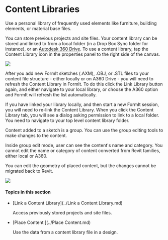 # Content Libraries

Use a personal library of frequently used elements like furniture, building elements, or material base files.
 

You can store previous projects and site files. Your content library can be stored and linked to from a local folder (in a Drop Box Sync folder for instance), or an [Autodesk 360 Drive](https://360.autodesk.com). To use a content library, tap the Content Library icon in the properties panel to the right side of the canvas.

![](Images/GUID-DA780C9C-4CE3-4F9E-91DC-D2DC95054AC2-low.png)

After you add new FormIt sketches (.AXM), .OBJ, or .STL files to your content file structure - either locally or on A360 Drive - you will need to refresh the Content Library in FormIt. To do this click the Link Library button again, and either navigate to your local library, or choose the A360 option and FormIt will refresh the list automatically.

If you have linked your library locally, and then start a new FormIt session, you will need to re-link the Content Library. When you click the Content Library tab, you will see a dialog asking permission to link to a local folder. You need to navigate to your top level content library folder.

Content added to a sketch is a group. You can use the group editing tools to make changes to the content.

Inside group edit mode, user can see the content's name and category. You cannot edit the name or category of content converted from Revit families, either local or A360.

You can edit the geometry of placed content, but the changes cannot be migrated back to Revit.

![](Images/GUID-7B4DAA6C-0C7A-4953-9BD5-89113FD6D2D2-low.png)

  

#### Topics in this section

* [Link a Content Library](../Link a Content Library.md)
    
    Access previously stored projects and site files.
* [Place Content ](../Place Content.md)
    
    Use the data from a content library file in a design.

